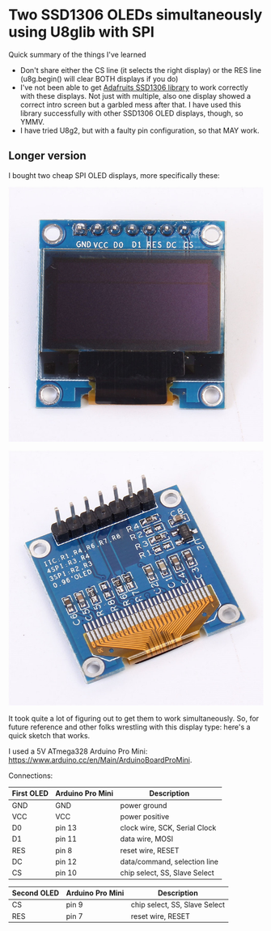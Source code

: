 # Two SSD1306 OLEDs simultaneously using U8glib with SPI

Quick summary of the things I've learned

- Don't share either the CS line (it selects the right display) or the RES line (u8g.begin() will clear BOTH displays if you do)
- I've not been able to get [Adafruits SSD1306 library](https://github.com/adafruit/Adafruit_SSD1306) to work correctly with these displays. Not just with multiple, also one display showed a correct intro screen but a garbled mess after that. I have used this library successfully with other SSD1306 OLED displays, though, so YMMV.
- I have tried U8g2, but with a faulty pin configuration, so that MAY work.

## Longer version

I bought two cheap SPI OLED displays, more specifically these: 

![front](https://raw.githubusercontent.com/vincentjacobs/multiple_ssd1306_u8glib_spi/master/images/oled_front.jpg)

![back](https://raw.githubusercontent.com/vincentjacobs/multiple_ssd1306_u8glib_spi/master/images/oled_back.jpg)


It took quite a lot of figuring out to get them to work simultaneously. So, for future reference and other folks wrestling with this display type: here's a quick sketch that works.

I used a 5V ATmega328 Arduino Pro Mini: https://www.arduino.cc/en/Main/ArduinoBoardProMini.

Connections:

| First OLED           	| Arduino Pro Mini 	| Description 			            |
|-----------------------|-------------------|-----------------------------------|
| GND 					| GND     		 	| power ground 			            |
| VCC 					| VCC 				| power positive		            |
| D0                    | pin 13    	    | clock wire, SCK, Serial Clock 	|
| D1 					| pin 11			| data wire, MOSI					|
| RES 					| pin 8				| reset wire, RESET 				|
| DC 					| pin 12 			| data/command, selection line 		|
| CS 					| pin 10			| chip select, SS, Slave Select 	|

| Second OLED          	| Arduino Pro Mini 	| Description 			            |
|-----------------------|-------------------|-----------------------------------|
| CS 					| pin 9	    		| chip select, SS, Slave Select 	|
| RES 					| pin 7				| reset wire, RESET 				|




